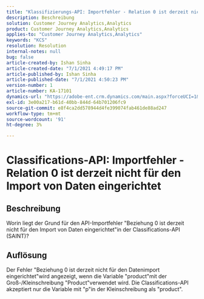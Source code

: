 ```yaml
---
title: "Klassifizierungs-API: Importfehler - Relation 0 ist derzeit nicht für den Import von Daten eingerichtet 2"
description: Beschreibung
solution: Customer Journey Analytics,Analytics
product: Customer Journey Analytics,Analytics
applies-to: "Customer Journey Analytics,Analytics"
keywords: "KCS"
resolution: Resolution
internal-notes: null
bug: false
article-created-by: Ishan Sinha
article-created-date: "7/1/2021 4:49:17 PM"
article-published-by: Ishan Sinha
article-published-date: "7/1/2021 4:50:23 PM"
version-number: 1
article-number: KA-17101
dynamics-url: "https://adobe-ent.crm.dynamics.com/main.aspx?forceUCI=1&pagetype=entityrecord&etn=knowledgearticle&id=63526e44-8cda-eb11-bacb-000d3a31f036"
exl-id: 3e00a217-b61d-40bb-844d-64b701206fc9
source-git-commit: e8f4ca2dd578944d4fe399074fab461de88ad247
workflow-type: tm+mt
source-wordcount: '91'
ht-degree: 3%

---
```


# Classifications-API: Importfehler - Relation 0 ist derzeit nicht für den Import von Daten eingerichtet

## Beschreibung


Worin liegt der Grund für den API-Importfehler &quot;Beziehung 0 ist derzeit nicht für den Import von Daten eingerichtet&quot;in der Classifications-API (SAINT)?


## Auflösung


Der Fehler &quot;Beziehung 0 ist derzeit nicht für den Datenimport eingerichtet&quot;wird angezeigt, wenn die Variable &quot;product&quot;mit der Groß-/Kleinschreibung &quot;Product&quot;verwendet wird. Die Classifications-API akzeptiert nur die Variable mit &quot;p&quot;in der Kleinschreibung als &quot;product&quot;.
